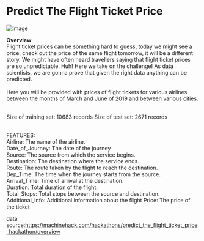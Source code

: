 # Predict The Flight Ticket Price

![image](https://user-images.githubusercontent.com/89060452/142451006-9f13abea-ec8c-4f85-9e63-c6e7e514b316.png)


**Overview**<br/>
Flight ticket prices can be something hard to guess, today we might see a price, check out the price of the same flight tomorrow, it will be a different story. We might have often heard travellers saying that flight ticket prices are so unpredictable. Huh! Here we take on the challenge! As data scientists, we are gonna prove that given the right data anything can be predicted.<br/><br/>
Here you will be provided with prices of flight tickets for various airlines between the months of March and June of 2019 and between various cities. <br/><br/>

Size of training set: 10683 records Size of test set: 2671 records <br/><br/>

FEATURES: <br/>
Airline: The name of the airline. <br/>
Date_of_Journey: The date of the journey <br/>
Source: The source from which the service begins.<br/>
Destination: The destination where the service ends.<br/>
Route: The route taken by the flight to reach the destination.<br/>
Dep_Time: The time when the journey starts from the source.<br/>
Arrival_Time: Time of arrival at the destination.<br/>
Duration: Total duration of the flight.<br/>
Total_Stops: Total stops between the source and destination.<br/>
Additional_Info: Additional information about the flight Price: The price of the ticket

data source:https://machinehack.com/hackathons/predict_the_flight_ticket_price_hackathon/overview
